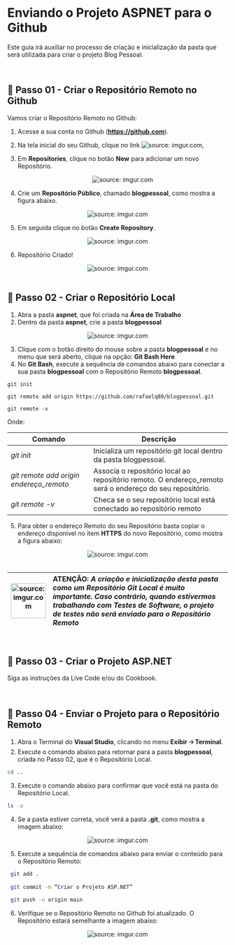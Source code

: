 <h1>Enviando o Projeto ASPNET para o Github</h1>



Este guia irá auxiliar no processo de criação e inicialização da pasta que será utilizada para criar o projeto Blog Pessoal.

<br />

<h2>👣 Passo 01 - Criar o Repositório Remoto no Github</h2>



Vamos criar o Repositório Remoto no Github:

 1. Acesse a sua conta no Github (**https://github.com**).

 2. Na tela inicial do seu Github, clique no link <img src="https://i.imgur.com/YZktqfP.png?1" title="source: imgur.com" />, 

 3. Em **Repositories**, clique no botão **New** para adicionar um novo Repositório.

    <div align="center"><img src="https://i.imgur.com/I8fT17R.png" title="source: imgur.com" /></div>

 4. Crie um **Repositório Público**, chamado **blogpessoal**, como mostra a figura abaixo. 

<div align="center"><img src="https://i.imgur.com/ggpjGL0.png" title="source: imgur.com" /></div>

5. Em seguida clique no botão **Create Repository**.

<div align="center"><img src="https://i.imgur.com/VoSoY9B.png" title="source: imgur.com" /></div>

6. Repositório Criado!

<div align="center"><img src="https://i.imgur.com/AqP0SSo.png" title="source: imgur.com" /></div>

<br />

<h2>👣 Passo 02 - Criar o Repositório Local</h2>



1. Abra a pasta **aspnet**, que foi criada na **Área de Trabalho**
2. Dentro da pasta **aspnet**, crie a pasta **blogpessoal**

<div align="center"><img src="https://i.imgur.com/LtrovoI.png" title="source: imgur.com" /></div>

3. Clique com o botão direito do mouse sobre a pasta **blogpessoal** e no menu que será aberto, clique na opção: **Git Bash Here**
4. No **Git Bash**, execute a sequência de comandos abaixo para conectar  a sua pasta **blogpessoal** com o Repositório Remoto **blogpessoal**.

```
git init
 
git remote add origin https://github.com/rafaelq80/blogpessoal.git
 
git remote -v
```

Onde:

| **Comando**                             | **Descrição**                                                |
| --------------------------------------- | ------------------------------------------------------------ |
| *git init*                              | Inicializa um repositório git local dentro da pasta blogpessoal. |
| *git remote add origin endereço_remoto* | Associa o repositório local ao repositório remoto. O endereço_remoto será o endereço do seu repositório. |
| *git remote -v*                         | Checa se o seu repositório local está conectado ao repositório remoto |

5. Para obter o endereço Remoto do seu Repositório basta copiar o endereço disponível no item **HTTPS** do novo Repositório, como mostra a figura abaixo:

<div align="center"><img src="https://i.imgur.com/AqP0SSo.png" title="source: imgur.com" /></div>

<br />

| <img src="https://i.imgur.com/hOgWvSc.png" title="source: imgur.com" width="80px"/> | <div align="left"> **ATENÇÃO:** *A criação e inicialização desta pasta como um Repositório Git Local é muito importante. Caso contrário, quando estivermos trabalhando com Testes de Software, o projeto de testes não será enviado para o Repositório Remoto* </div> |
| ------------------------------------------------------------ | ------------------------------------------------------------ |

<br />

<h2>👣 Passo 03 - Criar o Projeto ASP.NET</h2>



Siga as instruções da Live Code e/ou do Cookbook.

<br />

<h2>👣 Passo 04 - Enviar o Projeto para o Repositório Remoto</h2>



1. Abra o Terminal do **Visual Studio**, clicando no menu **Exibir 🡢 Terminal**.
2. Execute o comando abaixo para retornar para a pasta **blogpessoal**, criada no Passo 02, que é o Repositório Local.

```bash
cd ..
```

3. Execute o comando abaixo para confirmar que você está na pasta do Repositório Local.

```bash
ls -a
```

4. Se a pasta estiver correta, você verá a pasta **.git**, como mostra a imagem abaixo:

<div align="center"><img src="https://i.imgur.com/zVroJ32.png" title="source: imgur.com" /></div>

5. Execute a sequência de comandos abaixo para enviar o conteúdo para o Repositório Remoto:

```bash
 git add .
 
 git commit -m “Criar o Projeto ASP.NET”
 
 git push -u origin main
```

6. Verifique se o Repositório Remoto no Github foi atualizado. O Repositório estará semelhante a imagem abaixo:

<div align="center"><img src="https://i.imgur.com/KMU8UT7.png" title="source: imgur.com" /></div>
